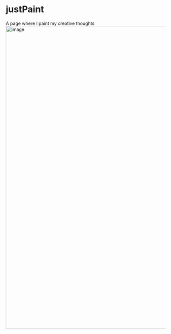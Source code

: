 # justPaint
A page where I paint my creative thoughts
<img width="956" alt="image" src="https://github.com/Ashish2097/justPaint/assets/30979970/cc2bde32-68fa-47f3-ae8c-63d35eff9f7d">
